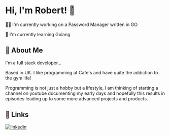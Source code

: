 
# Hi, I'm Robert! 👋

👩‍💻 I'm currently working on a Password Manager written in GO

🧠 I'm currently learning Golang
## 🚀 About Me
I'm a full stack developer...

Based in UK. I like programming at Cafe's and have quite the addiction to the gym life!

Programming is not just a hobby but a lifestyle, I am thinking of starting a channel on youtube documenting my early days and hopefully this results in episodes leading up to some more advanced projects and products.

## 🔗 Links
[![linkedin](https://img.shields.io/badge/linkedin-0A66C2?style=for-the-badge&logo=linkedin&logoColor=white)](https://www.linkedin.com/in/robertfullstack)

